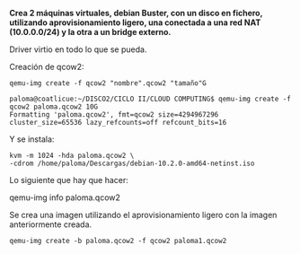**Crea 2 máquinas virtuales, debian Buster, con un disco en fichero, utilizando aprovisionamiento ligero, una conectada a una red NAT (10.0.0.0/24) y la otra a un bridge externo.**

Driver virtio en todo lo que se pueda.

Creación de qcow2:
~~~
qemu-img create -f qcow2 "nombre".qcow2 "tamaño"G
~~~

~~~
paloma@coatlicue:~/DISCO2/CICLO II/CLOUD COMPUTING$ qemu-img create -f qcow2 paloma.qcow2 10G
Formatting 'paloma.qcow2', fmt=qcow2 size=4294967296 cluster_size=65536 lazy_refcounts=off refcount_bits=16
~~~


Y se instala:
~~~
kvm -m 1024 -hda paloma.qcow2 \
-cdrom /home/paloma/Descargas/debian-10.2.0-amd64-netinst.iso 
~~~

Lo siguiente que hay que hacer:

qemu-img info paloma.qcow2

Se crea una imagen utilizando el aprovisionamiento ligero con la imagen anteriormente creada.
~~~
qemu-img create -b paloma.qcow2 -f qcow2 paloma1.qcow2
~~~




